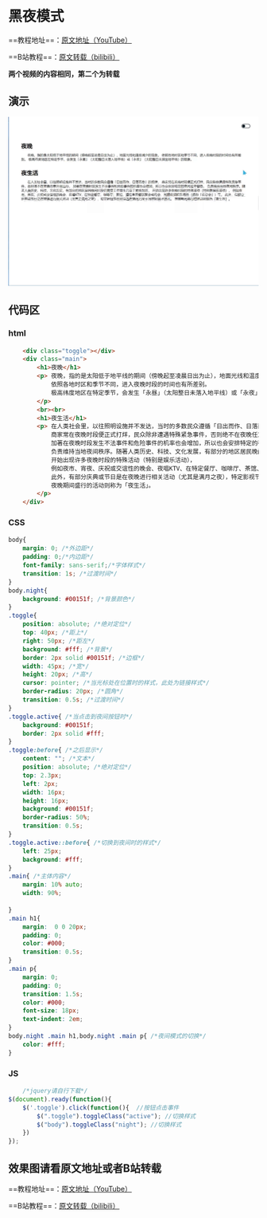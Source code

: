 # 黑夜模式
==教程地址==：[原文地址（YouTube）](https://youtu.be/PPhCJewgI4Y)

==B站教程==：[原文转载（bilibili）](https://www.bilibili.com/video/av80590623/)

**两个视频的内容相同，第二个为转载**
## 演示

![在这里插入图片描述](演示.gif)
## 代码区

### html
```html
    <div class="toggle"></div>
    <div class="main">
        <h1>夜晚</h1>
        <p> 夜晚，指的是太阳低于地平线的期间（傍晚起至凌晨日出为止），地面光线和温度减少的现象。
            依照各地时区和季节不同，进入夜晚时段的时间也有所差别。
            极高纬度地区在特定季节，会发生「永昼」（太阳整日未落入地平线）或「永夜」（太阳整日未探出地平线）的现象。
        </p>
        <br><br>
        <h1>夜生活</h1>
        <p> 在人类社会里，以往照明设施并不发达，当时的多数民众遵循「日出而作、日落而息」的规律，
            商家常在夜晚时段便正式打烊，民众除非遭遇特殊紧急事件，否则绝不在夜晚任意外出远行，
            加著在夜晚时段发生不法事件和危险事件的机率也会增加，所以也会安排特定的夜间巡守警备，
            负责维持当地夜间秩序。随著人类历史、科技、文化发展，有部分的地区居民晚间时段仍需要工作维生乃至于熬夜加班，
            开始出现许多夜晚时段的特殊活动（特别是娱乐活动），
            例如夜市、宵夜、庆祝或交谊性的晚会、夜唱KTV、在特定餐厅、咖啡厅、茶馆、酒馆享用餐饮聚会或约会、光顾夜间娱乐场所（通称「夜总会」）等。
            此外，有部分庆典或节日是在夜晚进行相关活动（尤其是满月之夜），特定影视节目则会选在晚间乃至于深夜时段才播出。
            夜晚期间盛行的活动则称为「夜生活」。
        </p>
    </div>
```
### CSS
```css
body{
    margin: 0; /*外边距*/
    padding: 0;/*内边距*/
    font-family: sans-serif;/*字体样式*/
    transition: 1s; /*过渡时间*/
}
body.night{
    background: #00151f; /*背景颜色*/
}
.toggle{
    position: absolute; /*绝对定位*/
    top: 40px; /*距上*/
    right: 50px; /*距左*/
    background: #fff; /*背景*/
    border: 2px solid #00151f; /*边框*/
    width: 45px; /*宽*/
    height: 20px; /*高*/
    cursor: pointer; /*当光标处在位置时的样式，此处为链接样式*/
    border-radius: 20px; /*圆角*/
    transition: 0.5s; /*过渡时间*/
}
.toggle.active{ /*当点击到夜间按钮时*/
    background: #00151f;
    border: 2px solid #fff;
}
.toggle:before{ /*之后显示*/
    content: ""; /*文本*/
    position: absolute; /*绝对定位*/
    top: 2.3px;
    left: 2px;
    width: 16px;
    height: 16px;
    background: #00151f;
    border-radius: 50%;
    transition: 0.5s;
}
.toggle.active::before{ /*切换到夜间时的样式*/
    left: 25px;
    background: #fff;
}
.main{ /*主体内容*/
    margin: 10% auto;
    width: 90%;

}
.main h1{ 
    margin:  0 0 20px;
    padding: 0;
    color: #000;
    transition: 0.5s;
}
.main p{
    margin: 0;
    padding: 0;
    transition: 1.5s;
    color: #000;
    font-size: 18px;
    text-indent: 2em;
}
body.night .main h1,body.night .main p{ /*夜间模式的切换*/
    color: #fff;
}
```
### JS
```javascript
    /*jquery请自行下载*/
$(document).ready(function(){
    $('.toggle').click(function(){  //按钮点击事件
        $(".toggle").toggleClass("active"); //切换样式
        $("body").toggleClass("night"); //切换样式
    })
});
```
## 效果图请看原文地址或者B站转载
==教程地址==：[原文地址（YouTube）](https://youtu.be/PPhCJewgI4Y)

==B站教程==：[原文转载（bilibili）](https://www.bilibili.com/video/av80590623/)
